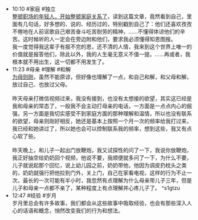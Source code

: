 
- 10:10 #家庭 #独立 <br>[整顿职场的年轻人，开始整顿家庭关系了](https://mp.weixin.qq.com/s/WS_c1mr1Ojx2nUBr3Av9-A)，读到这篇文章，竟然看到自己，里面有几句话，好多想的、说的、经历过的，特别戳到自己了：他们还喜欢孜孜不倦地在人前讴歌自己艰苦奋斗吃苦耐劳的精神，……不懂得体谅他们的辛苦。这时候听的人一定会在旁边附和他们，要求我必须懂得知恩图报。<br>我一度觉得我这辈子有报不完的恩，还不清的人情，我来到这个世界上唯一的价值就是报答他们，除此以外，我的人生毫无意义不值一提。……再或者，我根本就不用出生，这一切都不用发生了。
- 11:23 #母亲 #理解 #和解<br>[为母则刚](https://mp.weixin.qq.com/s/m4oO9cAQK0LNj_2gcPxYZg)，虽然不能原谅，但好像也理解了一点，和自己和解，和父母和解，放过自己、也放过父母。<br><br>昨天母亲打微信视频过来，我没有接到，也没有太想接的欲望，其实这已经是我和母亲的常态了，一般我不会主动打母亲的电话，一方面是一点点内心的倔强，另一方面是我切实感受不到家庭方面的那种理解和温情，所以也没有联系的欲望，母亲则刚好相反，她还是基本上按照一个月一次的频率给我打过来，我已经和她讲过了，所以她也会可以控制联系我的频率，想到这些，我又有点心软了些。<br><br>昨天晚上，和儿子一起出门放鞭炮，我又试探性的问了一下，我说你放鞭炮，我正好抽空给奶奶回个视频，他说不要，我顺便就多问了一下，为什么不要，儿子就说起那个回忆，说上幼儿园之前，奶奶带他，他因为调皮扔枕头之类的，奶奶就强行把他拉到门外，关上门，自己在家看电视，这样的行为不止一次，最长的一次可能有半小时，我忽然有点理解为什么母亲带儿子三年，但是儿子和母亲一点都不亲了，某种程度上有点理解并心疼儿子了。 ^s1gtzu
- 12:47 #经验 #岁月<br>岁月里总会有许多故事，我们都会从这些故事中吸取经验，也会有那些深入人心的话语和概念，悄然改变我们的行为和想法。